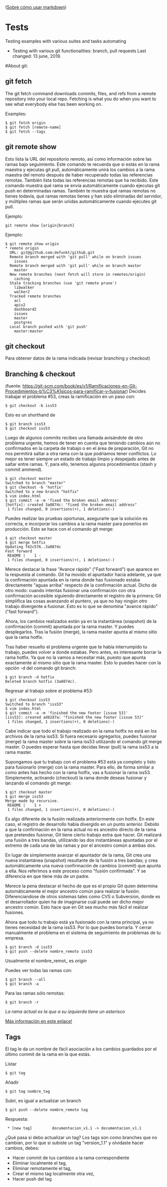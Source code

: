 ([Sobre cómo usar markdown](https://github.com/adam-p/markdown-here/wiki/Markdown-Cheatsheet))

# Tests
Testing examples with various suites and tasks automating
* Testing with various git functionalities: branch, pull requests
Last changed: 13 june, 2019.

#About git:
## git fetch
The git fetch command downloads commits, files, and refs from a remote repository into your local repo. Fetching is what you do when you want to see what everybody else has been working on.

Examples:
```
$ git fetch origin
$ git fetch [remote-name]
$ git fetch --tags
```

## git remote show
Esto lista la URL del repositorio remoto, así como información sobre las ramas bajo seguimiento. Este comando te recuerda que si estás en la rama maestra y ejecutas git pull, automáticamente unirá los cambios a la rama maestra del remoto después de haber recuperado todas las referencias remotas. También lista todas las referencias remotas que ha recibido. Este comando muestra qué rama se envía automáticamente cuando ejecutas git push en determinadas ramas. También te muestra qué ramas remotas no tienes todavía, qué ramas remotas tienes y han sido eliminadas del servidor, y múltiples ramas que serán unidas automáticamente cuando ejecutes git pull.

Ejemplo:
```
git remote show [origin|branch]
```

Ejemplo:
```
$ git remote show origin
* remote origin
  URL: git@github.com:defunkt/github.git
  Remote branch merged with 'git pull' while on branch issues
    issues
  Remote branch merged with 'git pull' while on branch master
    master
  New remote branches (next fetch will store in remotes/origin)
    caching
  Stale tracking branches (use 'git remote prune')
    libwalker
    walker2
  Tracked remote branches
    acl
    apiv2
    dashboard2
    issues
    master
    postgres
  Local branch pushed with 'git push'
    master:master
```

## git checkout
Para obtener datos de la rama indicada (revisar branching y checkout) 

## Branching & checkout
(fuente: https://git-scm.com/book/es/v1/Ramificaciones-en-Git-Procedimientos-b%C3%A1sicos-para-ramificar-y-fusionar) Decides trabajar el problema #53, creas la ramificación en un paso con:
```
$ git checkout -b iss53
```

Esto es un shorthand de 
```
$ git branch iss53
$ git checkout iss53
```
Luego de algunos commits recibes una llamada avisándote de otro problema urgente, hemos de tener en cuenta que teniendo cambios aún no confirmados en la carpeta de trabajo o en el área de preparación, Git no nos permitirá saltar a otra rama con la que podríamos tener conflictos. Lo mejor es tener siempre un estado de trabajo limpio y despejado antes de saltar entre ramas. Y, para ello, tenemos algunos procedimientos (stash y commit ammend).

```
$ git checkout master
Switched to branch "master"
$ git checkout -b 'hotfix'
Switched to a new branch "hotfix"
$ vim index.html
$ git commit -a -m 'fixed the broken email address'
[hotfix]: created 3a0874c: "fixed the broken email address"
 1 files changed, 0 insertions(+), 1 deletions(-)
```

Puedes realizar las pruebas oportunas, asegurarte que la solución es correcta, e incorporar los cambios a la rama master para ponerlos en producción. Esto se hace con el comando git merge:

```
$ git checkout master
$ git merge hotfix
Updating f42c576..3a0874c
Fast forward
 README |    1 -
 1 files changed, 0 insertions(+), 1 deletions(-)
```

Merece destacar la frase "Avance rápido" ("Fast forward") que aparece en la respuesta al comando. Git ha movido el apuntador hacia adelante, ya que la confirmación apuntada en la rama donde has fusionado estaba directamente "aguas arriba" respecto de la confirmación actual. Dicho de otro modo: cuando intentas fusionar una confirmación con otra confirmación accesible siguiendo directamente el registro de la primera; Git simplifica las cosas avanzando el puntero, ya que no hay ningún otro trabajo divergente a fusionar. Esto es lo que se denomina "avance rápido" ("fast forward").

Ahora, los cambios realizados están ya en la instantánea (snapshot) de la confirmación (commit) apuntada por la rama master. Y puedes desplegarlos. Tras la fusión (merge), la rama master apunta al mismo sitio que la rama hotfix.

Tras haber resuelto el problema urgente que te había interrumpido tu trabajo, puedes volver a donde estabas. Pero antes, es interesante borrar la rama hotfix. Ya que no la vamos a necesitar más, puesto que apunta exactamente al mismo sitio que la rama master. Esto lo puedes hacer con la opción -d del comando git branch:

```
$ git branch -d hotfix
Deleted branch hotfix (3a0874c).
```

Regresar al trabajo sobre el problema #53:

```
$ git checkout iss53
Switched to branch "iss53"
$ vim index.html
$ git commit -a -m 'finished the new footer [issue 53]'
[iss53]: created ad82d7a: "finished the new footer [issue 53]"
 1 files changed, 1 insertions(+), 0 deletions(-)
```

Cabe indicar que todo el trabajo realizado en la rama hotfix no está en los archivos de la rama iss53. Si fuera necesario agregarlos, puedes fusionar (merge) la rama master sobre la rama iss53 utilizando el comando git merge master. O puedes esperar hasta que decidas llevar (pull) la rama iss53 a la rama master.


Supongamos que tu trabajo con el problema #53 está ya completo y listo para fusionarlo (merge) con la rama master. Para ello, de forma similar a como antes has hecho con la rama hotfix, vas a fusionar la rama iss53. Simplemente, activando (checkout) la rama donde deseas fusionar y lanzando el comando git merge:

```
$ git checkout master
$ git merge iss53
Merge made by recursive.
 README |    1 +
 1 files changed, 1 insertions(+), 0 deletions(-)
```

Es algo diferente de la fusión realizada anteriormente con hotfix. En este caso, el registro de desarrollo había divergido en un punto anterior. Debido a que la confirmación en la rama actual no es ancestro directo de la rama que pretendes fusionar, Git tiene cierto trabajo extra que hacer. Git realizará una fusión a tres bandas, utilizando las dos instantáneas apuntadas por el extremo de cada una de las ramas y por el ancestro común a ambas dos.

En lugar de simplemente avanzar el apuntador de la rama, Git crea una nueva instantánea (snapshot) resultante de la fusión a tres bandas; y crea automáticamente una nueva confirmación de cambios (commit) que apunta a ella. Nos referimos a este proceso como "fusión confirmada". Y se diferencia en que tiene más de un padre.

Merece la pena destacar el hecho de que es el propio Git quien determina automáticamente el mejor ancestro común para realizar la fusión. Diferenciandose de otros sistemas tales como CVS o Subversion, donde es el desarrollador quien ha de imaginarse cuál puede ser dicho mejor ancestro común. Esto hace que en Git sea mucho más fácil el realizar fusiones.

Ahora que todo tu trabajo está ya fusionado con la rama principal, ya no tienes necesidad de la rama iss53. Por lo que puedes borrarla. Y cerrar manualmente el problema en el sistema de seguimiento de problemas de tu empresa.

```
$ git branch -d iss53
$ git push --delete nombre_remoto iss53
```

Usualmente el nombre_remot_ es _origin_

Puedes ver todas las ramas con:

```
$ git branch --all
$ git branch -a
```

Para las ramas sólo remotas:

```
$ git branch -r
```
*La rama actual es la que a su izquierda tiene un asterisco*

[Más información en este enlace!](https://git-scm.com/book/no-nb/v1/Git-Branching-Remote-Branches)


## Tags
El tag le da un nombre de fácil asociación a los cambios guardados por el último commit de la rama en la que estás.

Listar

```
$ git tag 
```

Añadir

```
$ git tag nombre_tag
```

Subir, es igual a actualizar un branch

```
$ git push --delete nombre_remoto tag
```
Respuesta:
```
 * [new tag]         documentacion_v1.1 -> documentacion_v1.1
```

¿Qué pasa si debo actualizar un tag?
Los tags son como branches que no cambian, por lo que si subiste un tag "version_1.1" y olvidaste hacer cambios, debes:
* Hacer commit de tus cambios a la rama correspondiente
* Eliminar localmente el tag,
* Eliminar remotamente el tag,
* Crear el mismo tag localmente otra vez,
* Hacer push del tag
